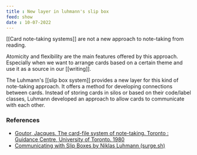 ```yaml
---
title : New layer in luhmann's slip box
feed: show
date : 10-07-2022
---
```


[[Card note-taking systems]] are not a new approach to note-taking from reading.

Atomicity and flexibility are the main features offered by this approach. Especially when we want to arrange cards based on a certain theme and use it as a source in our [[writing]].

The Luhmann's [[slip box system]] provides a new layer for this kind of note-taking approach. It offers a method for developing connections between cards. Instead of storing cards in silos or based on their code/label classes, Luhmann developed an approach to allow cards to communicate with each other.

### References
- [Goutor, Jacques. The card-file system of note-taking. Toronto : Guidance Centre, University of Toronto. 1980 ](https://archive.org/search.php?query=creator%3A%22Goutor%2C+Jacques%22)
- [Communicating with Slip Boxes by Niklas Luhmann (surge.sh)](https://luhmann.surge.sh/communicating-with-slip-boxes)